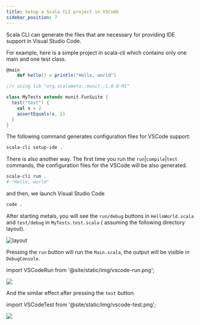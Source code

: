 ```yaml
---
title: Setup a Scala CLI project in VSCode
sidebar_position: 7
---
```


Scala CLI can generate the files that are necessary for providing IDE support in Visual Studio Code.

For example, here is a simple project in scala-cli which contains only one main and one test class.

```scala title=HelloWorld.scala
@main
    def hello() = println("Hello, world")
```

```scala title=MyTests.test.scala
//> using lib "org.scalameta::munit::1.0.0-M1"

class MyTests extends munit.FunSuite {
  test("test") {
    val x = 2
    assertEquals(x, 2)
  }
}
```

The following command generates configuration files for VSCode support:

```bash
scala-cli setup-ide .
```

There is also another way. The first time you run the `run`|`compile`|`test` commands, the configuration files for the
VSCode will be also generated.

```bash
scala-cli run .
# "Hello, world"
```

and then, we launch Visual Studio Code

```bash ignore
code .
```

After starting metals, you will see the `run/debug` buttons in `HelloWorld.scala` and `test/debug` in `MyTests.test.scala` (
assuming the following directory layout).

![layout](/img/source_layout.png)

Pressing the `run` button will run the `Main.scala`, the output will be visible in `DebugConsole`.

import VSCodeRun from '@site/static/img/vscode-run.png';

<img src={VSCodeRun} />

And the similar effect after pressing the `test` button.

import VSCodeTest from '@site/static/img/vscode-test.png';

<img src={VSCodeTest} />
